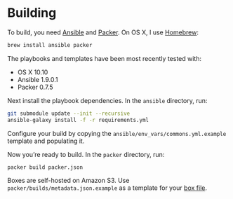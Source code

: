 # Building

To build, you need [Ansible][ansible] and [Packer][packer]. On OS X, I use 
[Homebrew][brew]:

```sh
brew install ansible packer
```

The playbooks and templates have been most recently tested with:

* OS X 10.10
* Ansible 1.9.0.1
* Packer 0.7.5

Next install the playbook dependencies. In the `ansible` directory, run:

```sh
git submodule update --init --recursive
ansible-galaxy install -f -r requirements.yml
```

Configure your build by copying the `ansible/env_vars/commons.yml.example` 
template and populating it.

Now you’re ready to build. In the `packer` directory, run:

```sh
packer build packer.json
```

Boxes are self-hosted on Amazon S3. Use `packer/builds/metadata.json.example` 
as a template for your [box file][vagrant-box].

[ansible]: http://www.ansible.com
[packer]: http://packer.io
[brew]: http://brew.sh
[vagrant-box]: http://docs.vagrantup.com/v2/boxes/format.html
